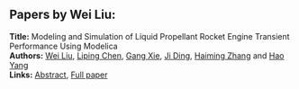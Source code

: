 <h2>Papers by Wei Liu:</h2>
<p>
<b>Title:</b> Modeling and Simulation of Liquid Propellant Rocket Engine Transient Performance Using Modelica<br />
<b>Authors:</b> <a href="../authors/author_184.html">Wei Liu</a>, <a href="../authors/author_49.html">Liping Chen</a>, <a href="../authors/author_336.html">Gang Xie</a>, <a href="../authors/author_69.html">Ji Ding</a>, <a href="../authors/author_339.html">Haiming Zhang</a> and <a href="../authors/author_337.html">Hao Yang</a><br />
<b>Links:</b> <a href="../abstracts/abstract_52.pdf">Abstract</a>, <a href="../submissions/ecp15118485_LiuChenXieDingZhangYang.pdf">Full paper</a>
</p>
